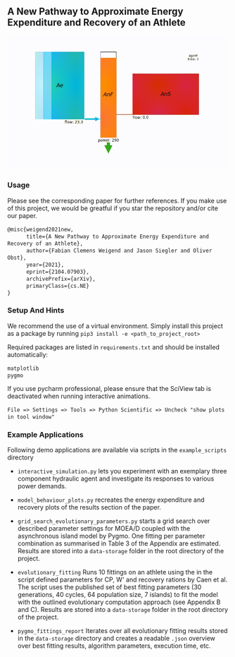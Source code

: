 ## A New Pathway to Approximate Energy Expenditure and Recovery of an Athlete

![Alt Text](./httpdocs/title.gif)

### Usage

Please see the corresponding paper for further references. If you make use of this project, we would be greatful if 
you star the repository and/or cite our paper.
```
@misc{weigend2021new,
      title={A New Pathway to Approximate Energy Expenditure and Recovery of an Athlete}, 
      author={Fabian Clemens Weigend and Jason Siegler and Oliver Obst},
      year={2021},
      eprint={2104.07903},
      archivePrefix={arXiv},
      primaryClass={cs.NE}
}
```

### Setup And Hints

We recommend the use of a virtual environment. Simply install this project as a package by running `pip3 install -e <path_to_project_root>`

Required packages are listed in `requirements.txt` and should be installed automatically:
```
matplotlib
pygmo
```

If you use pycharm professional, please ensure that the SciView tab is deactivated when running interactive animations.
```
File => Settings => Tools => Python Scientific => Uncheck "show plots in tool window"
```

### Example Applications

Following demo applications are available via scripts in the `example_scripts` directory

* `interactive_simulation.py` lets you experiment with an exemplary three component hydraulic agent and 
investigate its responses to various power demands.

* `model_behaviour_plots.py` recreates the energy expenditure and recovery plots of the results section of the paper.

* `grid_search_evolutionary_parameters.py` starts a grid search over described parameter settings for MOEA/D coupled 
  with the asynchronous island model by Pygmo. One fitting per parameter combination as summarised in Table 3 of the Appendix 
  are estimated. Results are stored into a `data-storage` folder in the root directory of the project.
  
* `evolutionary_fitting` Runs 10 fittings on an athlete using the in the script defined parameters for CP, W' and recovery 
  rations by Caen et al. The script uses the published set of best fitting parameters (30 generations, 
  40 cycles, 64 population size, 7 islands) to fit the model with the outlined evolutionary computation approach 
  (see Appendix B and C). Results are stored into a `data-storage` folder in the root directory of the project.

* `pygmo_fittings_report` Iterates over all evolutionary fitting results stored in the `data-storage` directory and creates
  a readable `.json` overview over best fitting results, algorithm parameters, execution time, etc.